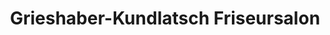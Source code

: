 ---
title: "Grieshaber-Kundlatsch Friseursalon"
url: /neckartenzlingen/grieshaber-kundlatsch-friseursalon/
shop: Friseur
---